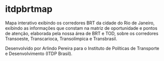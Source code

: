 # itdpbrtmap

Mapa interativo exibindo os corredores BRT da cidade do Rio de Janeiro,
exibindo as informações que constam na matriz de oportunidade e pontos
de atenção, elaborada pela nossa área de BRT e TOD, sobre os
corredores Transoeste, Transcarioca, Transolímpica e Transbrasil.

Desenvolvido por Arlindo Pereira para o Instituto de Políticas de Transporte e Desenvolvimento (ITDP Brasil).